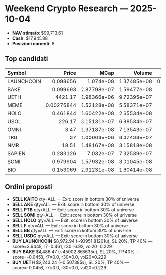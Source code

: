 # Weekend Crypto Research — 2025-10-04

- **NAV stimato**: $99,713.61
- **Cash**: $17,945.88
- **Posizioni correnti**: 8

## Top candidati

| Symbol     |         Price |        MCap |      Volume |       R7 |     R30 |    Vol20 |      Score |
|:-----------|--------------:|------------:|------------:|---------:|--------:|---------:|-----------:|
| LAUNCHCOIN |    0.098656   | 1.074e+08   | 1.37485e+08 | 0.461051 | 6.92026 | 0.229007 |  3.64486   |
| BAKE       |    0.099693   | 2.87798e+07 | 1.59477e+08 | 0        | 0       | 0.229007 | -0.0458014 |
| UETH       | 4421.17       | 1.98366e+06 | 9.72395e+07 | 0        | 0       | 0.229007 | -0.0458014 |
| MEME       |    0.00275844 | 1.52128e+08 | 5.58371e+07 | 0        | 0       | 0.229007 | -0.0458014 |
| HOLO       |    0.461844   | 1.60422e+08 | 2.65534e+08 | 0        | 0       | 0.229007 | -0.0458014 |
| USOL       |  226.17       | 3.15131e+07 | 6.88534e+07 | 0        | 0       | 0.229007 | -0.0458014 |
| OMNI       |    3.47       | 1.37187e+08 | 7.13543e+07 | 0        | 0       | 0.229007 | -0.0458014 |
| TRB        |   37          | 1.00608e+08 | 8.67438e+07 | 0        | 0       | 0.229007 | -0.0458014 |
| NMR        |   18.51       | 1.48167e+08 | 3.15818e+08 | 0        | 0       | 0.229007 | -0.0458014 |
| SAPIEN     |    0.283126   | 7.032e+07   | 7.32539e+07 | 0        | 0       | 0.229007 | -0.0458014 |
| SOMI       |    0.979904   | 1.57932e+08 | 3.01045e+08 | 0        | 0       | 0.229007 | -0.0458014 |
| BIO        |    0.153069   | 2.91231e+08 | 1.60414e+08 | 0        | 0       | 0.229007 | -0.0458014 |

## Ordini proposti

- **SELL KAITO** qty=ALL — Exit: score in bottom 30% of universe
- **SELL AKE** qty=ALL — Exit: score in bottom 30% of universe
- **SELL PTB** qty=ALL — Exit: score in bottom 30% of universe
- **SELL SOMI** qty=ALL — Exit: score in bottom 30% of universe
- **SELL HOLO** qty=ALL — Exit: score in bottom 30% of universe
- **SELL F** qty=ALL — Exit: score in bottom 30% of universe
- **SELL BB** qty=ALL — Exit: score in bottom 30% of universe
- **SELL USDC** qty=ALL — Exit: score in bottom 30% of universe
- **BUY LAUNCHCOIN** $8,972.94 (~90951.81201u), SL 20%, TP 40% — score=3.6449, r7=0.461, r30=6.92, vol20=0.229
- **BUY BAKE** $4,486.47 (~45002.868635u), SL 20%, TP 40% — score=-0.0458, r7=0.0, r30=0.0, vol20=0.229
- **BUY UETH** $2,243.24 (~0.507385u), SL 20%, TP 40% — score=-0.0458, r7=0.0, r30=0.0, vol20=0.229
